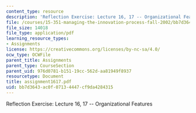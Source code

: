 ```yaml
---
content_type: resource
description: 'Reflection Exercise: Lecture 16, 17 -- Organizational Features'
file: /courses/15-351-managing-the-innovation-process-fall-2002/bb7d3643ac0f07134447cf9da4284315_assignment1617.pdf
file_size: 14018
file_type: application/pdf
learning_resource_types:
- Assignments
license: https://creativecommons.org/licenses/by-nc-sa/4.0/
ocw_type: OCWFile
parent_title: Assignments
parent_type: CourseSection
parent_uid: 976d0781-b151-19cc-562d-aa81949f8937
resourcetype: Document
title: assignment1617.pdf
uid: bb7d3643-ac0f-0713-4447-cf9da4284315
---
```

Reflection Exercise: Lecture 16, 17 -- Organizational Features